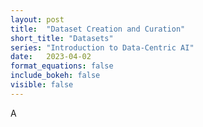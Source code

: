 ```yaml
---
layout: post
title:  "Dataset Creation and Curation"
short_title: "Datasets"
series: "Introduction to Data-Centric AI"
date:   2023-04-02
format_equations: false
include_bokeh: false
visible: false
---
```


A